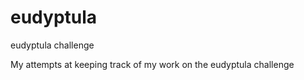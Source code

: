 # eudyptula
eudyptula challenge

My attempts at keeping track of my work on the eudyptula challenge
